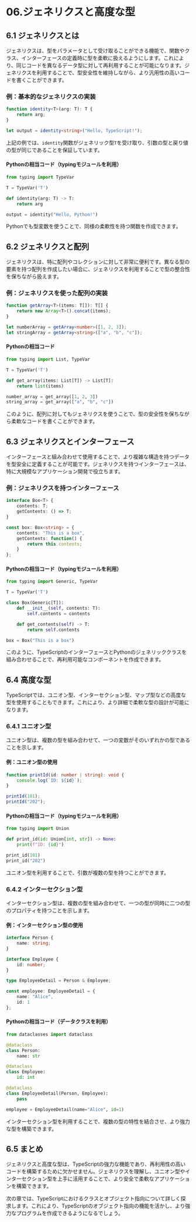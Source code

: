 # 06.ジェネリクスと高度な型

## 6.1 ジェネリクスとは

ジェネリクスは、型をパラメータとして受け取ることができる機能で、関数やクラス、インターフェースの定義時に型を柔軟に扱えるようにします。これにより、同じコードを異なるデータ型に対して再利用することが可能になります。ジェネリクスを利用することで、型安全性を維持しながら、より汎用性の高いコードを書くことができます。

### 例：基本的なジェネリクスの実装

```typescript
function identity<T>(arg: T): T {
    return arg;
}

let output = identity<string>("Hello, TypeScript!");
```

上記の例では、`identity`関数がジェネリック型`T`を受け取り、引数の型と戻り値の型が同じであることを保証しています。

#### Pythonの相当コード（typingモジュールを利用）

```python
from typing import TypeVar

T = TypeVar('T')

def identity(arg: T) -> T:
    return arg

output = identity("Hello, Python!")
```

Pythonでも型変数を使うことで、同様の柔軟性を持つ関数を作成できます。

## 6.2 ジェネリクスと配列

ジェネリクスは、特に配列やコレクションに対して非常に便利です。異なる型の要素を持つ配列を作成したい場合に、ジェネリクスを利用することで型の整合性を保ちながら扱えます。

### 例：ジェネリクスを使った配列の実装

```typescript
function getArray<T>(items: T[]): T[] {
    return new Array<T>().concat(items);
}

let numberArray = getArray<number>([1, 2, 3]);
let stringArray = getArray<string>(["a", "b", "c"]);
```

#### Pythonの相当コード

```python
from typing import List, TypeVar

T = TypeVar('T')

def get_array(items: List[T]) -> List[T]:
    return list(items)

number_array = get_array([1, 2, 3])
string_array = get_array(["a", "b", "c"])
```

このように、配列に対してもジェネリクスを使うことで、型の安全性を保ちながら柔軟なコードを書くことができます。

## 6.3 ジェネリクスとインターフェース

インターフェースと組み合わせて使用することで、より複雑な構造を持つデータを型安全に定義することが可能です。ジェネリクスを持つインターフェースは、特に大規模なアプリケーション開発で役立ちます。

### 例：ジェネリクスを持つインターフェース

```typescript
interface Box<T> {
    contents: T;
    getContents: () => T;
}

const box: Box<string> = {
    contents: "This is a box",
    getContents: function() {
        return this.contents;
    }
};
```

#### Pythonの相当コード（typingモジュールを利用）

```python
from typing import Generic, TypeVar

T = TypeVar('T')

class Box(Generic[T]):
    def __init__(self, contents: T):
        self.contents = contents

    def get_contents(self) -> T:
        return self.contents

box = Box("This is a box")
```

このように、TypeScriptのインターフェースとPythonのジェネリッククラスを組み合わせることで、再利用可能なコンポーネントを作成できます。

## 6.4 高度な型

TypeScriptでは、ユニオン型、インターセクション型、マップ型などの高度な型を使用することもできます。これにより、より詳細で柔軟な型の設計が可能になります。

### 6.4.1 ユニオン型

ユニオン型は、複数の型を組み合わせて、一つの変数がそのいずれかの型であることを示します。

#### 例：ユニオン型の使用

```typescript
function printId(id: number | string): void {
    console.log(`ID: ${id}`);
}

printId(101);
printId("202");
```

#### Pythonの相当コード（typingモジュールを利用）

```python
from typing import Union

def print_id(id: Union[int, str]) -> None:
    print(f"ID: {id}")

print_id(101)
print_id("202")
```

ユニオン型を利用することで、引数が複数の型を持つことができます。

### 6.4.2 インターセクション型

インターセクション型は、複数の型を組み合わせて、一つの型が同時に二つの型のプロパティを持つことを示します。

#### 例：インターセクション型の使用

```typescript
interface Person {
    name: string;
}

interface Employee {
    id: number;
}

type EmployeeDetail = Person & Employee;

const employee: EmployeeDetail = {
    name: "Alice",
    id: 1
};
```

#### Pythonの相当コード（データクラスを利用）

```python
from dataclasses import dataclass

@dataclass
class Person:
    name: str

@dataclass
class Employee:
    id: int

@dataclass
class EmployeeDetail(Person, Employee):
    pass

employee = EmployeeDetail(name="Alice", id=1)
```

インターセクション型を利用することで、複数の型の特性を結合させ、より強力な型を構築できます。

## 6.5 まとめ

ジェネリクスと高度な型は、TypeScriptの強力な機能であり、再利用性の高いコードを構築するために欠かせません。ジェネリクスを理解し、ユニオン型やインターセクション型を上手に活用することで、より安全で柔軟なアプリケーションを構築できます。

次の章では、TypeScriptにおけるクラスとオブジェクト指向について詳しく探求します。これにより、TypeScriptのオブジェクト指向の機能を活かし、より強力なプログラムを作成できるようになるでしょう。

